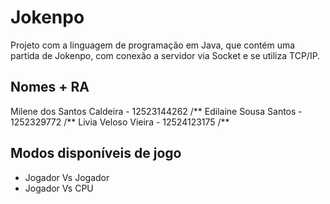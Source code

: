 # Jokenpo

Projeto com a linguagem de programação em Java, que contém uma partida de Jokenpo, com conexão a servidor via Socket e se utiliza TCP/IP.

## Nomes + RA

Milene dos Santos Caldeira - 12523144262 /**
Edilaine Sousa Santos - 1252329772 /**
Livia Veloso Vieira - 12524123175 /**

## Modos disponíveis de jogo

- Jogador Vs Jogador
- Jogador Vs CPU
